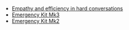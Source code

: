 * [Empathy and efficiency in hard conversations](./conv.md)
* [Emergency Kit Mk3](./kit3/)
* [Emergency Kit Mk2](./kit2/)
